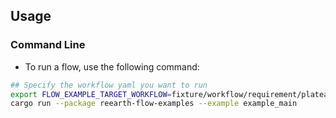 ## Usage
### Command Line
* To run a flow, use the following command:
``` sh
## Specify the workflow yaml you want to run
export FLOW_EXAMPLE_TARGET_WORKFLOW=fixture/workflow/requirement/plateau4/a001-6/workflow.yml
cargo run --package reearth-flow-examples --example example_main
```
